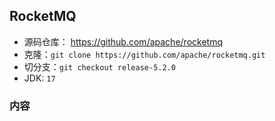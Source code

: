 ## RocketMQ
- 源码仓库： https://github.com/apache/rocketmq
- 克隆：`git clone https://github.com/apache/rocketmq.git`
- 切分支：`git checkout release-5.2.0`
- JDK: `17`

### 内容
